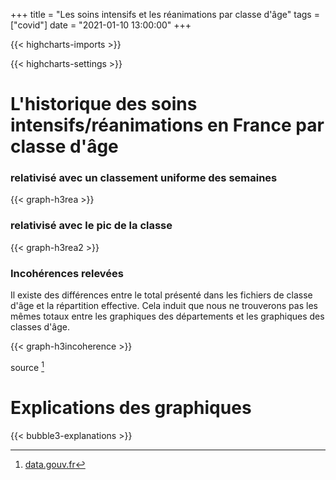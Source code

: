 +++
title = "Les soins intensifs et les réanimations par classe d'âge"
tags = ["covid"]
date = "2021-01-10 13:00:00"
+++


{{< highcharts-imports >}}

{{< highcharts-settings >}}

# L'historique des soins intensifs/réanimations en France par classe d'âge <a name="graphique"></a>
### relativisé avec un classement uniforme des semaines

{{< graph-h3rea >}}

### relativisé avec le pic de la classe

{{< graph-h3rea2 >}}


### Incohérences relevées

Il existe des différences entre le total présenté dans les fichiers de classe d'âge et la répartition effective.
Cela induit que nous ne trouverons pas les mêmes totaux entre les graphiques des départements et les graphiques des classes d'âge.

{{< graph-h3incoherence >}}

source [^1]

# Explications des graphiques <a name="explications"></a>

{{< bubble3-explanations >}}


[^1]: [data.gouv.fr](https://www.data.gouv.fr/fr/datasets/donnees-hospitalieres-relatives-a-lepidemie-de-covid-19/)